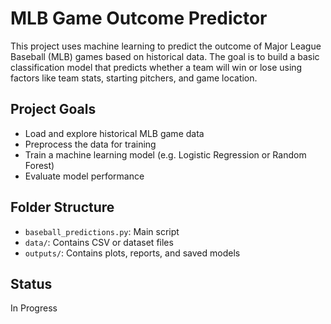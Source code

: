 # MLB Game Outcome Predictor

This project uses machine learning to predict the outcome of Major League Baseball (MLB) games based on historical data. The goal is to build a basic classification model that predicts whether a team will win or lose using factors like team stats, starting pitchers, and game location.

## Project Goals
- Load and explore historical MLB game data
- Preprocess the data for training
- Train a machine learning model (e.g. Logistic Regression or Random Forest)
- Evaluate model performance

## Folder Structure
- `baseball_predictions.py`: Main script
- `data/`: Contains CSV or dataset files
- `outputs/`: Contains plots, reports, and saved models

## Status
In Progress